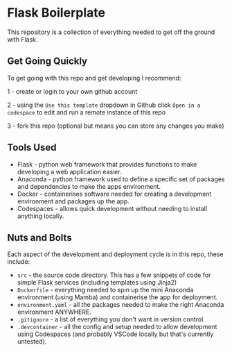 # Flask Boilerplate

This repository is a collection of everything needed to get off the ground with Flask.

## Get Going Quickly

To get going with this repo and get developing I recommend:

1 - create or login to your own github account

2 - using the `Use this template` dropdown in Github click `Open in a codespace` to edit and run a remote instance of this repo

3 - fork this repo (optional but means you can store any changes you make)

## Tools Used

- Flask - python web framework that provides functions to make developing a web application easier.
- Anaconda - python framework used to define a specific set of packages and dependencies to make the apps environment.
- Docker - containerises software needed for creating a development environment and packages up the app.
- Codespaces - allows quick development without needing to install anything locally.

## Nuts and Bolts

Each aspect of the development and deployment cycle is in this repo, these include:

- `src` - the source code directory. This has a few snippets of code for simple Flask services (including templates using Jinja2)
- `Dockerfile` - everything needed to spin up the mini Anaconda environment (using Mamba) and containerise the app for deployment.
- `environment.yaml` - all the packages needed to make the right Anaconda environment ANYWHERE.
- `.gitignore` - a list of everything you don't want in version control.
- `.devcontainer` - all the config and setup needed to allow development using Codespaces (and probably VSCode locally but that's currently untested).
